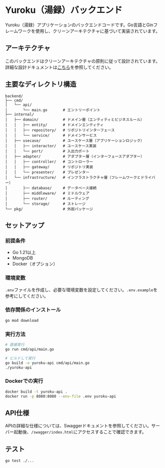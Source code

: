 # Yuroku（湯録）バックエンド

Yuroku（湯録）アプリケーションのバックエンドコードです。Go言語とGinフレームワークを使用し、クリーンアーキテクチャに基づいて実装されています。

## アーキテクチャ

このバックエンドはクリーンアーキテクチャの原則に従って設計されています。詳細な設計ドキュメントは[こちら](../docs/backend-architecture.md)を参照してください。

## 主要なディレクトリ構造

```
backend/
├── cmd/
│   └── api/
│       └── main.go       # エントリーポイント
├── internal/
│   ├── domain/           # ドメイン層（エンティティとビジネスルール）
│   │   ├── entity/       # ドメインエンティティ
│   │   ├── repository/   # リポジトリインターフェース
│   │   └── service/      # ドメインサービス
│   ├── usecase/          # ユースケース層（アプリケーションロジック）
│   │   ├── interactor/   # ユースケース実装
│   │   └── port/         # 入出力ポート
│   ├── adapter/          # アダプター層（インターフェースアダプター）
│   │   ├── controller/   # コントローラー
│   │   ├── gateway/      # リポジトリ実装
│   │   └── presenter/    # プレゼンター
│   └── infrastructure/   # インフラストラクチャ層（フレームワークとドライバー）
│       ├── database/     # データベース接続
│       ├── middleware/   # ミドルウェア
│       ├── router/       # ルーティング
│       └── storage/      # ストレージ
└── pkg/                  # 外部パッケージ
```

## セットアップ

### 前提条件

- Go 1.21以上
- MongoDB
- Docker（オプション）

### 環境変数

`.env`ファイルを作成し、必要な環境変数を設定してください。`.env.example`を参考にしてください。

### 依存関係のインストール

```bash
go mod download
```

### 実行方法

```bash
# 直接実行
go run cmd/api/main.go

# ビルドして実行
go build -o yuroku-api cmd/api/main.go
./yuroku-api
```

### Dockerでの実行

```bash
docker build -t yuroku-api .
docker run -p 8080:8080 --env-file .env yuroku-api
```

## API仕様

APIの詳細な仕様については、Swaggerドキュメントを参照してください。サーバー起動後、`/swagger/index.html`にアクセスすることで確認できます。

## テスト

```bash
go test ./...
``` 